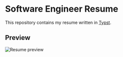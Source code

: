 # Software Engineer Resume

This repository contains my resume written in [Typst](https://typst.app/).

## Preview

![Resume preview](https://github.com/dotunwrap/resume/releases/latest/download/garrett-simpson-software-engineer-resume.png)
